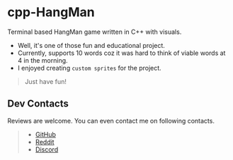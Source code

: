 # cpp-HangMan
Terminal based HangMan game written in C++ with visuals.


* Well, it's one of those fun and educational project.
* Currently, supports 10 words coz it was hard to think of viable words at 4 in the morning.
* I enjoyed creating `custom sprites` for the project.

> Just have fun!


## Dev Contacts

Reviews are welcome. You can even contact me on following contacts.

>* [GitHub](https://github.com/DracoY-code)
>* [Reddit](https://reddit.com/user/Red_Death_08)
>* [Discord](https://discord.gg/@DracoY#5089)

